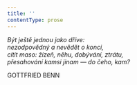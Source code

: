 ```yaml
---
title: ''
contentType: prose
---
```


_Být ještě jednou jako dříve:  
nezodpovědný a nevědět o konci,  
cítit maso: žízeň, něhu, dobývání, ztrátu,  
přesahování kamsi jinam — do čeho, kam?_

GOTTFRIED BENN

